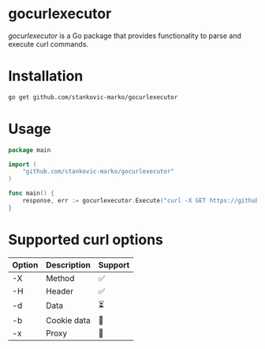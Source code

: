 # gocurlexecutor

_gocurlexecutor_ is a Go package that provides functionality to parse and execute curl commands.

# Installation

```.bash
go get github.com/stankovic-marko/gocurlexecutor
```

# Usage

```.go
package main

import (
	"github.com/stankovic-marko/gocurlexecutor"
)

func main() {
	response, err := gocurlexecutor.Execute("curl -X GET https://github.com/stankovic-marko")
}
```

# Supported curl options

| Option | Description | Support                  |
| ------ | ----------- | ------------------------ |
| -X     | Method      | :white_check_mark:       |
| -H     | Header      | :white_check_mark:       |
| -d     | Data        | :hourglass_flowing_sand: |
| -b     | Cookie data | :black_square_button:    |
| -x     | Proxy       | :black_square_button:    |
